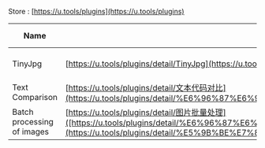 
Store : [https://u.tools/plugins](https://u.tools/plugins)

Name| Address | Star| Last Update| Desc
-|-|-|-|-|
TinyJpg|[https://u.tools/plugins/detail/TinyJpg](https://u.tools/plugins/detail/TinyJpg)| | | Batch compression of images
Text Comparison|[https://u.tools/plugins/detail/文本代码对比](https://u.tools/plugins/detail/%E6%96%87%E6%9C%AC%E4%BB%A3%E7%A0%81%E5%AF%B9%E6%AF%94/)| | |
Batch processing of images|[https://u.tools/plugins/detail/图片批量处理]([https://u.tools/plugins/detail/%E6%96%87%E6%9C%AC%E4%BB%A3%E7%A0%81%E5%AF%B9%E6%AF%94/](https://u.tools/plugins/detail/%E5%9B%BE%E7%89%87%E6%89%B9%E9%87%8F%E5%A4%84%E7%90%86/))| | |





